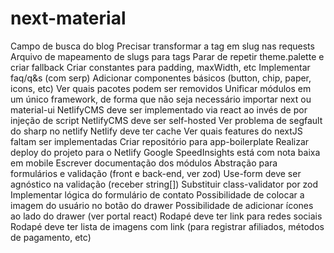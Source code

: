 # next-material

Campo de busca do blog
Precisar transformar a tag em slug nas requests
Arquivo de mapeamento de slugs para tags
Parar de repetir theme.palette e criar fallback
Criar constantes para padding, maxWidth, etc
Implementar faq/q&s (com serp)
Adicionar componentes básicos (button, chip, paper, icons, etc)
Ver quais pacotes podem ser removidos
Unificar módulos em um único framework, de forma que não seja necessário importar next ou material-ui
NetlifyCMS deve ser implementado via react ao invés de por injeção de script
NetlifyCMS deve ser self-hosted
Ver problema de segfault do sharp no netlify
Netlify deve ter cache
Ver quais features do nextJS faltam ser implementadas
Criar repositório para app-boilerplate
Realizar deploy do projeto para o Netlify
Google SpeedInsights está com nota baixa em mobile
Escrever documentação dos módulos
Abstração para formulários e validação (front e back-end, ver zod)
Use-form deve ser agnóstico na validação (receber string[])
Substituir class-validator por zod
Implementar lógica do formulário de contato
Possibilidade de colocar a imagem do usuário no botão do drawer
Possibilidade de adicionar ícones ao lado do drawer (ver portal react)
Rodapé deve ter link para redes sociais
Rodapé deve ter lista de imagens com link (para registrar afiliados, métodos de pagamento, etc)
